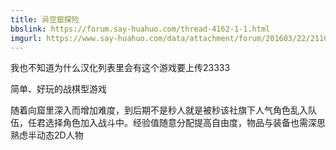 ```yaml
---
title: 异空窟探险
bbslink: https://forum.say-huahuo.com/thread-4162-1-1.html
imgurl: https://www.say-huahuo.com/data/attachment/forum/201603/22/211040f83dqszx4xz8q9o9.jpg
---
```


我也不知道为什么汉化列表里会有这个游戏要上传23333

简单、好玩的战棋型游戏

随着向窟里深入而增加难度，到后期不是秒人就是被秒该社旗下人气角色乱入队伍，任君选择角色加入战斗中。经验值随意分配提高自由度，物品与装备也需深思熟虑半动态2D人物<!--more-->
